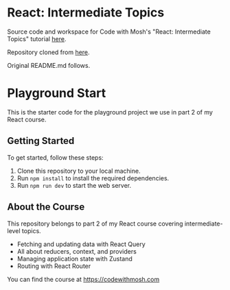 # React: Intermediate Topics

Source code and workspace for Code with Mosh's "React: Intermediate Topics" tutorial [here](https://codewithmosh.com/p/ultimate-react-part2).

Repository cloned from [here](https://github.com/mosh-hamedani/react-course-part2-starter).

Original README.md follows.

# Playground Start

This is the starter code for the playground project we use in part 2 of my React course.

## Getting Started

To get started, follow these steps:

1. Clone this repository to your local machine.
2. Run `npm install` to install the required dependencies.
3. Run `npm run dev` to start the web server.

## About the Course

This repository belongs to part 2 of my React course covering intermediate-level topics.

- Fetching and updating data with React Query
- All about reducers, context, and providers
- Managing application state with Zustand
- Routing with React Router

You can find the course at https://codewithmosh.com
